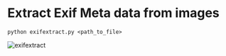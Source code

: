 # Extract Exif Meta data from images
```
python exifextract.py <path_to_file>
```
![exifextract](https://github.com/user-attachments/assets/d0df2a93-3879-43b0-9426-b0e93acd94ed)
